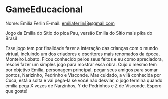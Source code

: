 # GameEducacional
Nome: Emilia Ferlin 
E-mail: emiliaferlin18@gmail.com

Jogo da Emilia do Sítio do pica Pau, versão Emilia do Sítio mais pika do Brasil 

Esse jogo tem por finalidade fazer a interação das crianças com o mundo virtual,
incluindo um dos criadores e escritores mais renomados da época, Monteiro Lobato.
Ficou conhecido pelos seus feitos e eu como apreciadora, resolvi fazer um simples jogo
para mostrar essa obra. Cujo o mesmo tem por objetivo Emilia, personagem principal, pegar seus amigos para somar pontos,
Narizinho, Pedrinho e Visconde. Mas cuidado, a vilã conhecida por Cuca, está a solta e vai pega-la se você 
não desviar, o jogo termina quando emilia pega X vezes de Narzinhos, Y de Pedrinhos e Z de Visconde. 
Espero que goste!
